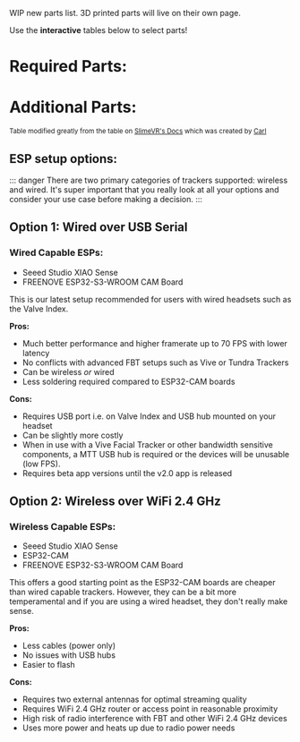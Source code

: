 <script setup>
import DiyTable from './DiyTable.vue'
import OptionalDiyTable from './OptionalDiyTable.vue'
import Alerts from '../../vue/alerts/Alerts.vue'
</script>

WIP new parts list. 3D printed parts will live on their own page.

Use the **interactive** tables below to select parts!

# Required Parts:

<DiyTable />

# Additional Parts:

<OptionalDiyTable />

<small> Table modified greatly from the table on [SlimeVR's Docs](https://docs.slimevr.dev/diy/components-guide.html) which was created by [Carl](https://github.com/carl-anders)</small>

## ESP setup options:
::: danger
There are two primary categories of trackers supported: wireless and wired.
It's super important that you really look at all your options and consider your use case before making a decision.
:::

## Option 1: Wired over USB Serial
### Wired Capable ESPs:
* Seeed Studio XIAO Sense
* FREENOVE ESP32-S3-WROOM CAM Board  

This is our latest setup recommended for users with wired headsets such as the Valve Index.  

**Pros:**
- Much better performance and higher framerate up to 70 FPS with lower latency
- No conflicts with advanced FBT setups such as Vive or Tundra Trackers
- Can be wireless *or* wired
- Less soldering required compared to ESP32-CAM boards

**Cons:**
- Requires USB port i.e. on Valve Index and USB hub mounted on your headset
- Can be slightly more costly
- When in use with a Vive Facial Tracker or other bandwidth sensitive components, a MTT USB hub is required or the devices will be unusable (low FPS).
- Requires beta app versions until the v2.0 app is released

## Option 2: Wireless over WiFi 2.4 GHz
### Wireless Capable ESPs:

* Seeed Studio XIAO Sense
* ESP32-CAM
* FREENOVE ESP32-S3-WROOM CAM Board  

This offers a good starting point as the ESP32-CAM boards are cheaper than wired capable trackers. 
However, they can be a bit more temperamental and if you are using a wired headset, they don't really make sense.

**Pros:**
- Less cables (power only)
- No issues with USB hubs
- Easier to flash

**Cons:**
- Requires two external antennas for optimal streaming quality
- Requires WiFi 2.4 GHz router or access point in reasonable proximity
- High risk of radio interference with FBT and other WiFi 2.4 GHz devices
- Uses more power and heats up due to radio power needs